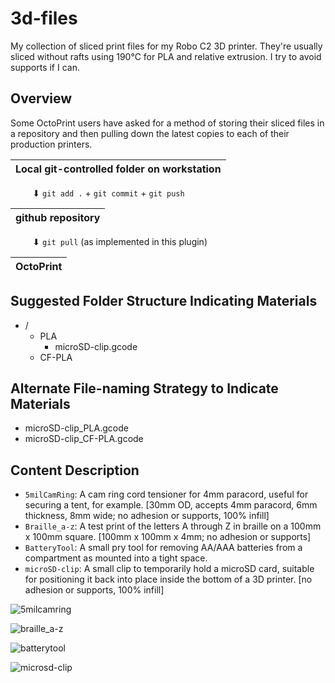 # 3d-files
My collection of sliced print files for my Robo C2 3D printer. They're usually sliced without rafts using 190°C for PLA and relative extrusion. I try to avoid supports if I can.

## Overview
Some OctoPrint users have asked for a method of storing their sliced files in a repository and then pulling down the latest copies to each of their production printers.

| Local git-controlled folder on workstation |
| --- |

&nbsp;&nbsp;&nbsp;&nbsp;&nbsp;&nbsp;&nbsp;&nbsp;&nbsp;⬇ `git add .` + `git commit` +  `git push`

| github repository |
| --- |

&nbsp;&nbsp;&nbsp;&nbsp;&nbsp;&nbsp;&nbsp;&nbsp;&nbsp;⬇ `git pull` (as implemented in this plugin)

| OctoPrint |
| --- |

## Suggested Folder Structure Indicating Materials
* /
  * PLA
      * microSD-clip.gcode
  * CF-PLA

## Alternate File-naming Strategy to Indicate Materials
* microSD-clip_PLA.gcode
* microSD-clip_CF-PLA.gcode

## Content Description
* `5milCamRing`: A cam ring cord tensioner for 4mm paracord, useful for securing a tent, for example. [30mm OD, accepts 4mm paracord, 6mm thickness, 8mm wide; no adhesion or supports, 100% infill]
* `Braille_a-z`: A test print of the letters A through Z in braille on a 100mm x 100mm square. [100mm x 100mm x 4mm; no adhesion or supports]
* `BatteryTool`: A small pry tool for removing AA/AAA batteries from a compartment as mounted into a tight space.
* `microSD-clip`: A small clip to temporarily hold a microSD card, suitable for positioning it back into place inside the bottom of a 3D printer. [no adhesion or supports, 100% infill]

![5milcamring](https://user-images.githubusercontent.com/15971213/49690366-8d9a7e80-fae4-11e8-91d1-99158f493822.png)

![braille_a-z](https://user-images.githubusercontent.com/15971213/49690452-30073180-fae6-11e8-90c1-4b3546857fd9.png)

![batterytool](https://user-images.githubusercontent.com/15971213/49690387-10bbd480-fae5-11e8-8c2d-ad458649a041.png)

![microsd-clip](https://user-images.githubusercontent.com/15971213/49690480-8ffdd800-fae6-11e8-82d2-de429e49c1ff.png)
